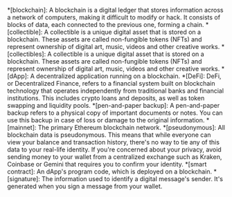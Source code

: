 *[blockchain]: A blockchain is a digital ledger that stores information across a network of computers,  making it difficult to modify or hack. It consists of blocks of data, each connected to the previous one, forming a chain.
*[collectible]: A collectible is a unique digital asset that is stored on a blockchain. These assets are called non-fungible tokens (NFTs) and represent ownership of digital art, music, videos and other creative works.
*[collectibles]: A collectible is a unique digital asset that is stored on a blockchain. These assets are called non-fungible tokens (NFTs) and represent ownership of digital art, music, videos and other creative works.
*[dApp]: A decentralized application running on a blockchain.
*[DeFi]: DeFi, or Decentralized Finance, refers to a financial system built on blockchain technology that operates independently from traditional banks and financial institutions. This includes crypto loans and deposits, as well as token swapping and liquidity pools.
*[pen-and-paper backup]: A pen-and-paper backup refers to a physical copy of important documents or notes. You can use this backup in case of loss or damage to the original information.
*[mainnet]: The primary Ethereum blockchain network.
*[pseudonymous]: All blockchain data is pseudonymous. This means that while everyone can view your balance and transaction history, there's no way to tie any of this data to your real-life identity. If you're concerned about your privacy, avoid sending money to your wallet from a centralized exchange such as Kraken, Coinbase or Gemini that requires you to confirm your identity.
*[smart contract]: An dApp's program code, which is deployed on a blockchain.
*[signature]: The information used to identify a digital message's sender. It's generated when you sign a message from your wallet.
